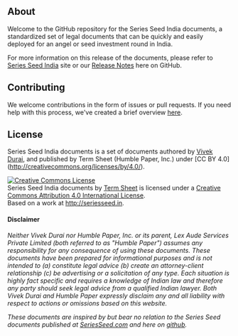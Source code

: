 ## About

Welcome to the GitHub repository for the Series Seed India documents, a standardized set of legal documents that can be quickly and easily deployed for an angel or seed investment round in India.  

For more information on this release of the documents, please refer to [Series Seed India](http://seriesseed.in) site or our [Release Notes](https://github.com/seriesseedin/seriesseedin.github.io/blob/master/RELEASENOTES.md) here on GitHub.

## Contributing

We welcome contributions in the form of issues or pull requests. If you need help with this process, we've created a brief overview [here](http://seriesseed.in).

## License

Series Seed India documents is a set of documents authored by [Vivek Durai](https://github.com/vivekdurai), and published by Term Sheet (Humble Paper, Inc.) under [CC BY 4.0] (http://creativecommons.org/licenses/by/4.0/).

<a rel="license" href="http://creativecommons.org/licenses/by/4.0/"><img alt="Creative Commons License" style="border-width:0" src="https://i.creativecommons.org/l/by/4.0/88x31.png" /></a><br /><span xmlns:dct="http://purl.org/dc/terms/" property="dct:title">Series Seed India documents</span> by <a xmlns:cc="http://creativecommons.org/ns#" href="http://termsheet.io" property="cc:attributionName" rel="cc:attributionURL">Term Sheet</a> is licensed under a <a rel="license" href="http://creativecommons.org/licenses/by/4.0/">Creative Commons Attribution 4.0 International License</a>.<br />Based on a work at <a xmlns:dct="http://purl.org/dc/terms/" href="http://seriesseed.in" rel="dct:source">http://seriesseed.in</a>.

#### Disclaimer

*Neither Vivek Durai nor Humble Paper, Inc. or its parent, Lex Aude Services Private Limited (both referred to as "Humble Paper") assumes any responsibility for any consequence of using these documents. These documents have been prepared for informational purposes and is not intended to (a) constitute legal advice (b) create an attorney-client relationship (c) be advertising or a solicitation of any type.  Each situation is highly fact specific and requires a knowledge of Indian law and therefore any party should seek legal advice from a qualified Indian lawyer.  Both Vivek Durai and Humble Paper expressly disclaim any and all liability with respect to actions or omissions based on this website.*

*These documents are inspired by but bear no relation to the Series Seed documents published at [SeriesSeed.com](http://www.seriesseed.com/) and here on [github](https://github.com/seriesseed/equity).*
